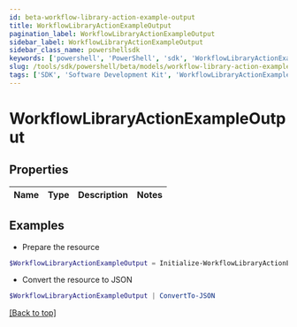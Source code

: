 ```yaml
---
id: beta-workflow-library-action-example-output
title: WorkflowLibraryActionExampleOutput
pagination_label: WorkflowLibraryActionExampleOutput
sidebar_label: WorkflowLibraryActionExampleOutput
sidebar_class_name: powershellsdk
keywords: ['powershell', 'PowerShell', 'sdk', 'WorkflowLibraryActionExampleOutput', 'BetaWorkflowLibraryActionExampleOutput'] 
slug: /tools/sdk/powershell/beta/models/workflow-library-action-example-output
tags: ['SDK', 'Software Development Kit', 'WorkflowLibraryActionExampleOutput', 'BetaWorkflowLibraryActionExampleOutput']
---
```



# WorkflowLibraryActionExampleOutput

## Properties

Name | Type | Description | Notes
------------ | ------------- | ------------- | -------------

## Examples

- Prepare the resource
```powershell
$WorkflowLibraryActionExampleOutput = Initialize-WorkflowLibraryActionExampleOutput 
```

- Convert the resource to JSON
```powershell
$WorkflowLibraryActionExampleOutput | ConvertTo-JSON
```


[[Back to top]](#) 

